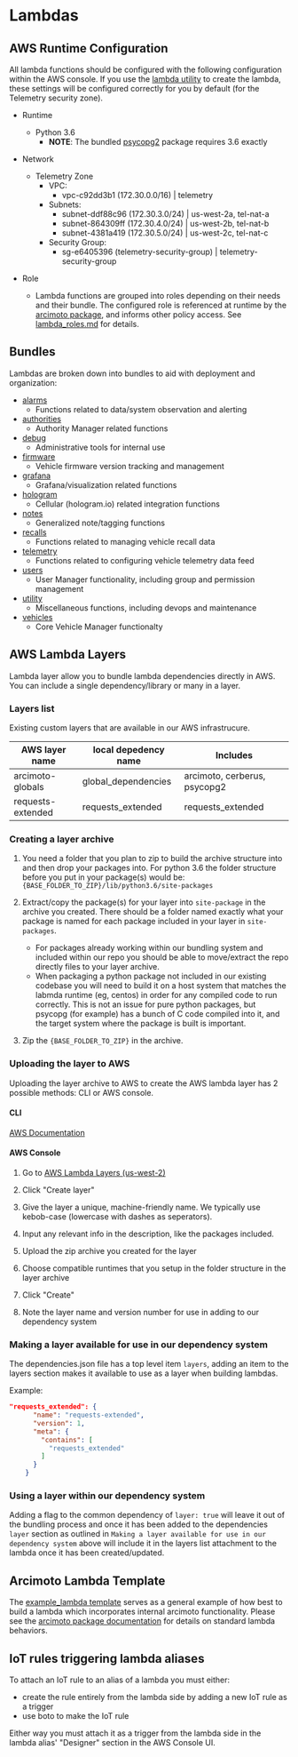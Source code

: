 # Lambdas

## AWS Runtime Configuration

All lambda functions should be configured with the following configuration within the AWS console. If you use the [lambda utility](../utility/lambda/README.md) to create the lambda, these settings will be configured correctly for you by default (for the Telemetry security zone).

- Runtime
  - Python 3.6
    - **NOTE**: The bundled [psycopg2](../dependencies/psycopg2.zip) package requires 3.6 exactly

- Network
  - Telemetry Zone
    - VPC:
      - vpc-c92dd3b1 (172.30.0.0/16) | telemetry
    - Subnets:
      - subnet-ddf88c96 (172.30.3.0/24) | us-west-2a, tel-nat-a
      - subnet-864309ff (172.30.4.0/24) | us-west-2b, tel-nat-b
      - subnet-4381a419 (172.30.5.0/24) | us-west-2c, tel-nat-c
    - Security Group:
      - sg-e6405396 (telemetry-security-group) | telemetry-security-group

- Role
  - Lambda functions are grouped into roles depending on their needs and their bundle. The configured role is referenced at runtime by the [arcimoto package](../dependencies/arcimoto/README.md), and informs other policy access. See [lambda_roles.md](../docs/lambda_roles.md) for details.

## Bundles

Lambdas are broken down into bundles to aid with deployment and organization:

- [alarms](./alarms/README.md)
  - Functions related to data/system observation and alerting
- [authorities](./authorities/README.md)
  - Authority Manager related functions
- [debug](./debug/README.md)
  - Administrative tools for internal use
- [firmware](./firmware/README.md)
  - Vehicle firmware version tracking and management
- [grafana](./grafana/README.md)
  - Grafana/visualization related functions
- [hologram](./hologram/README.md)
  - Cellular (hologram.io) related integration functions
- [notes](./notes/README.md)
  - Generalized note/tagging functions
- [recalls](./recalls/README.md)
  - Functions related to managing vehicle recall data
- [telemetry](./telemetry/README.md)
  - Functions related to configuring vehicle telemetry data feed
- [users](./users/README.md)
  - User Manager functionality, including group and permission management
- [utility](./utility/README.md)
  - Miscellaneous functions, including devops and maintenance
- [vehicles](./vehicles/README.md)
  - Core Vehicle Manager functionalty

## AWS Lambda Layers

Lambda layer allow you to bundle lambda dependencies directly in AWS. You can include a single dependency/library or many in a layer.

### Layers list

Existing custom layers that are available in our AWS infrastrucure.

| AWS layer name    | local depedency name | Includes                     |
|-------------------|----------------------|------------------------------|
| arcimoto-globals  | global_dependencies  | arcimoto, cerberus, psycopg2 |
| requests-extended | requests_extended    | requests_extended            |

### Creating a layer archive

1. You need a folder that you plan to zip to build the archive structure into and then drop your packages into. For python 3.6 the folder structure before you put in your package(s) would be: `{BASE_FOLDER_TO_ZIP}/lib/python3.6/site-packages`

2. Extract/copy the package(s) for your layer into `site-package` in the archive you created. There should be a folder named exactly what your package is named for each package included in your layer in `site-packages`.
    - For packages already working within our bundling system and included within our repo you should be able to move/extract the repo directly files to your layer archive.
    - When packaging a python package not included in our existing codebase you will need to build it on a host system that matches the labmda runtime (eg, centos) in order for any compiled code to run correctly. This is not an issue for pure python packages, but psycopg (for example) has a bunch of C code compiled into it, and the target system where the package is built is important.

3. Zip the `{BASE_FOLDER_TO_ZIP}` in the archive.

### Uploading the layer to AWS

Uploading the layer archive to AWS to create the AWS lambda layer has 2 possible methods: CLI or AWS console.

#### CLI

[AWS Documentation](https://docs.aws.amazon.com/lambda/latest/dg/configuration-layers.html#configuration-layers-manage)

#### AWS Console

1. Go to [AWS Lambda Layers (us-west-2)](https://us-west-2.console.aws.amazon.com/lambda/home?region=us-west-2#/layers)

2. Click "Create layer"

3. Give the layer a unique, machine-friendly name. We typically use kebob-case (lowercase with dashes as seperators).

4. Input any relevant info in the description, like the packages included.

5. Upload the zip archive you created for the layer

6. Choose compatible runtimes that you setup in the folder structure in the layer archive

7. Click "Create"

8. Note the layer name and version number for use in adding to our dependency system

### Making a layer available for use in our dependency system

The dependencies.json file has a top level item `layers`, adding an item to the layers section makes it available to use as a layer when building lambdas.

Example:

```json
"requests_extended": {
      "name": "requests-extended",
      "version": 1,
      "meta": {
        "contains": [
          "requests_extended"
        ]
      }
    }
```

### Using a layer within our dependency system

Adding a flag to the common dependency of `layer: true` will leave it out of the bundling process and once it has been added to the dependencies `layer` section as outlined in `Making a layer available for use in our dependency system` above will include it in the layers list attachment to the lambda once it has been created/updated.

## Arcimoto Lambda Template

The [example_lambda template](../docs/example_lambda.py) serves as a general example of how best to build a lambda which incorporates internal arcimoto functionality. Please see the [arcimoto package documentation](../dependencies/arcimoto/README.md) for details on standard lambda behaviors.

## IoT rules triggering lambda aliases

To attach an IoT rule to an alias of a lambda you must either:

- create the rule entirely from the lambda side by adding a new IoT rule as a trigger
- use boto to make the IoT rule

Either way you must attach it as a trigger from the lambda side in the lambda alias' "Designer" section in the AWS Console UI.
